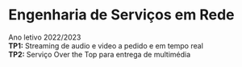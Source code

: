 # Engenharia de Serviços em Rede
Ano letivo 2022/2023
<br />**TP1:** Streaming de audio e video a pedido e em tempo real
<br />**TP2:** Serviço Over the Top para entrega de multimédia 
